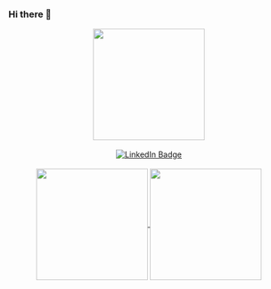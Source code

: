 ### Hi there 👋

<div id="header" align="center">
  <a href="https://andrewgivens.net">
    <img height="200" align="center" src="https://andrewgivens.net/images/bitmoji/bird-friends.png" />
  </a>
<div>

<br/>

<div id="badges">
  <a href="https://www.linkedin.com/in/andrew-givens-464291127/" target="_blank">
    <img
      src="https://img.shields.io/badge/LinkedIn-blue?style=for-the-badge&logo=linkedin&logoColor=white"
      alt="LinkedIn Badge"
    />
  </a>
</div>

<br/>

<a href="https://github.com/anuraghazra/github-readme-stats">
  <img height=200 align="center" src="https://agiveygives-readme-stats.vercel.app/api?username=agiveygives&show_icons=true&theme=synthwave" />
</a>
<a href="https://github.com/anuraghazra/convoychat">
  <img height=200 align="center" src="https://agiveygives-readme-stats.vercel.app/api/top-langs/?username=agiveygives&theme=synthwave&layout=donut&card_width=320" />
</a>

<!--
**agiveygives/agiveygives** is a ✨ _special_ ✨ repository because its `README.md` (this file) appears on your GitHub profile.

Here are some ideas to get you started:

- 🔭 I’m currently working on ...
- 🌱 I’m currently learning ...
- 👯 I’m looking to collaborate on ...
- 🤔 I’m looking for help with ...
- 💬 Ask me about ...
- 📫 How to reach me: ...
- 😄 Pronouns: ...
- ⚡ Fun fact: ...
-->
